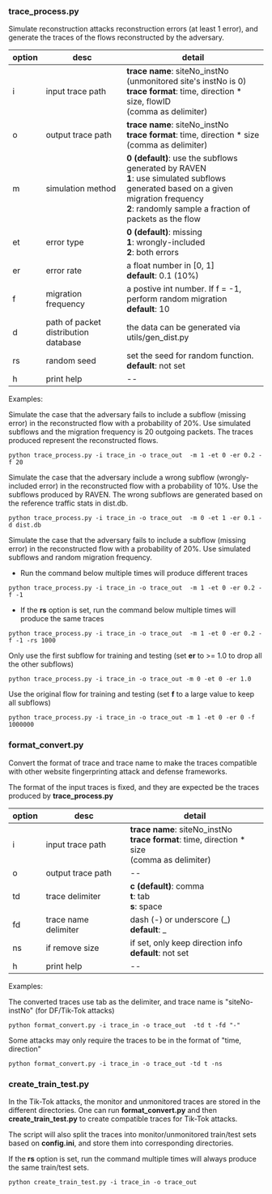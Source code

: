 ### trace_process.py

Simulate reconstruction attacks reconstruction errors (at least 1 error), and generate the traces of the flows reconstructed by the adversary. 

|  option | desc  |detail|
| ------------ | ------------ | ------------ |
| i  | input  trace path   | **trace name**: siteNo_instNo <br> (unmonitored site's instNo is 0) <br> **trace format**: time, direction * size, flowID <br> (comma as delimiter)|
|  o | output trace path  | **trace name**: siteNo_instNo <br> **trace format**: time, direction * size <br> (comma as delimiter) |
|  m | simulation method | **0 (default)**: use the subflows generated by RAVEN  <br> **1**: use simulated subflows generated based on a given migration frequency  <br> **2**:  randomly sample a fraction of packets as the  flow |
| et | error type | **0 (default)**: missing  <br> **1**: wrongly-included  <br>**2**:  both errors |
| er | error rate  | a float number in [0, 1] <br> **default**: 0.1 (10%)|
|  f |  migration frequency | a postive int number. If f = -1, perform random migration <br> **default**: 10|
|  d | path of packet distribution database  | the data can be generated via utils/gen_dist.py|
|  rs | random seed  | set the seed for random function. <br> **default**: not set |
|  h | print help  |   --  |

Examples:

Simulate the case that the adversary fails to include a subflow (missing error) in the reconstructed flow with a probability of 20%. Use simulated subflows and the migration frequency is 20 outgoing packets. The traces produced represent the reconstructed flows. 

```
python trace_process.py -i trace_in -o trace_out  -m 1 -et 0 -er 0.2 -f 20
```
Simulate the case that the adversary include a wrong subflow (wrongly-included error) in the reconstructed flow with a probability of 10%. Use the subflows produced by RAVEN.  The wrong subflows are generated based on the reference traffic stats in dist.db.
```
python trace_process.py -i trace_in -o trace_out  -m 0 -et 1 -er 0.1 -d dist.db
```

Simulate the case that the adversary fails to include a subflow (missing error) in the reconstructed flow with a probability of 20%. Use simulated subflows and random migration frequency.

- Run the command below multiple times will produce different traces
```
python trace_process.py -i trace_in -o trace_out  -m 1 -et 0 -er 0.2 -f -1
```
- If the **rs** option is set, run the command below multiple times will produce the same traces
```
python trace_process.py -i trace_in -o trace_out  -m 1 -et 0 -er 0.2 -f -1 -rs 1000
```

Only use the first subflow for training and testing (set **er** to >= 1.0 to drop all the other subflows)
```
python trace_process.py -i trace_in -o trace_out -m 0 -et 0 -er 1.0
```

Use the original flow for training and testing (set **f** to a large value to keep all subflows)
```
python trace_process.py -i trace_in -o trace_out -m 1 -et 0 -er 0 -f 1000000
```

### format_convert.py 

Convert the format of trace and trace name to  make the traces compatible with other website fingerprinting attack and defense frameworks. 

The format of the input traces is fixed, and they are expected be the traces produced by **trace_process.py**

|  option | desc  |detail|
| ------------ | ------------ | ------------ |
| i  | input  trace path   | **trace name**: siteNo_instNo <br>**trace format**: time, direction * size <br> (comma as delimiter)|
|  o | output trace path  | --  |
|  td | trace delimiter | **c (default)**: comma <br> **t**: tab <br> **s**: space  |
|  fd | trace name delimiter  | dash (-) or underscore (\_) <br> **default**: \_  | 
|  ns | if remove size  | if set, only keep direction info <br> **default**: not set  |
|  h | print help  |   --  |

Examples:

The converted traces use tab as the delimiter, and trace name is "siteNo-instNo" (for DF/Tik-Tok attacks)

```
python format_convert.py -i trace_in -o trace_out  -td t -fd "-"
```

Some attacks may only require the traces to be in the format of "time, direction"

```
python format_convert.py -i trace_in -o trace_out -td t -ns
```

### create_train_test.py

In the Tik-Tok attacks, the monitor and unmonitored traces are stored in the different directories. One can run **format_convert.py** and then **create_train_test.py** to create compatible traces for Tik-Tok attacks.

The script will also split the traces into monitor/unmonitored train/test sets based on **config.ini**, and store them into corresponding directories.

If the **rs** option is set, run the command multiple times will always produce the same train/test sets.


```
python create_train_test.py -i trace_in -o trace_out  
```


